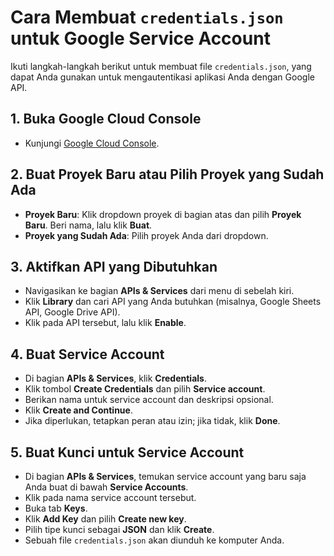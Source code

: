 # Cara Membuat `credentials.json` untuk Google Service Account

Ikuti langkah-langkah berikut untuk membuat file `credentials.json`, yang dapat Anda gunakan untuk mengautentikasi aplikasi Anda dengan Google API.

## 1. Buka Google Cloud Console
- Kunjungi [Google Cloud Console](https://console.cloud.google.com/).

## 2. Buat Proyek Baru atau Pilih Proyek yang Sudah Ada
- **Proyek Baru**: Klik dropdown proyek di bagian atas dan pilih **Proyek Baru**. Beri nama, lalu klik **Buat**.
- **Proyek yang Sudah Ada**: Pilih proyek Anda dari dropdown.

## 3. Aktifkan API yang Dibutuhkan
- Navigasikan ke bagian **APIs & Services** dari menu di sebelah kiri.
- Klik **Library** dan cari API yang Anda butuhkan (misalnya, Google Sheets API, Google Drive API).
- Klik pada API tersebut, lalu klik **Enable**.

## 4. Buat Service Account
- Di bagian **APIs & Services**, klik **Credentials**.
- Klik tombol **Create Credentials** dan pilih **Service account**.
- Berikan nama untuk service account dan deskripsi opsional.
- Klik **Create and Continue**.
- Jika diperlukan, tetapkan peran atau izin; jika tidak, klik **Done**.

## 5. Buat Kunci untuk Service Account
- Di bagian **APIs & Services**, temukan service account yang baru saja Anda buat di bawah **Service Accounts**.
- Klik pada nama service account tersebut.
- Buka tab **Keys**.
- Klik **Add Key** dan pilih **Create new key**.
- Pilih tipe kunci sebagai **JSON** dan klik **Create**.
- Sebuah file `credentials.json` akan diunduh ke komputer Anda.
